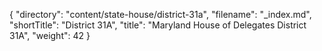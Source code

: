 {
  "directory": "content/state-house/district-31a",
  "filename": "_index.md",
  "shortTitle": "District 31A",
  "title": "Maryland House of Delegates District 31A",
  "weight": 42
}
